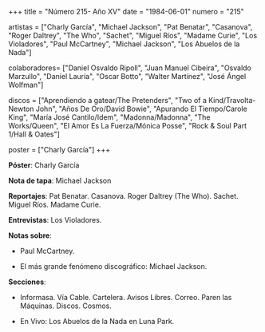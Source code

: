 +++
title = "Número 215- Año XV"
date = "1984-06-01"
numero = "215"

artistas = ["Charly García", "Michael Jackson", "Pat Benatar", "Casanova", "Roger Daltrey", "The Who", "Sachet", "Miguel Ríos", "Madame Curie", "Los Violadores", "Paul McCartney", "Michael Jackson", "Los Abuelos de la Nada"]

colaboradores= ["Daniel Osvaldo Ripoll", "Juan Manuel Cibeira", "Osvaldo Marzullo", "Daniel Lauría", "Oscar Botto", "Walter Martínez", "José Ángel Wolfman"]

discos = ["Aprendiendo a gatear/The Pretenders", "Two of a Kind/Travolta-Newton John", "Años De Oro/David Bowie", "Apurando El Tiempo/Carole King", "María José Cantilo/Idem", "Madonna/Madonna", "The Works/Queen", "El Amor Es La Fuerza/Mónica Posse", "Rock & Soul Part 1/Hall & Oates"]

poster = ["Charly García"]
+++

**Póster**: Charly García

**Nota de tapa**: Michael Jackson

**Reportajes**: Pat Benatar. Casanova. Roger Daltrey (The Who). Sachet. Miguel Ríos. Madame Curie.

**Entrevistas**: Los Violadores.

**Notas sobre**:

- Paul McCartney.

- El más grande fenómeno discográfico: Michael Jackson.

**Secciones**:

- Informasa. Vía Cable. Cartelera. Avisos Libres. Correo. Paren las Máquinas. Discos. Cosmos.

- En Vivo: Los Abuelos de la Nada en Luna Park.
